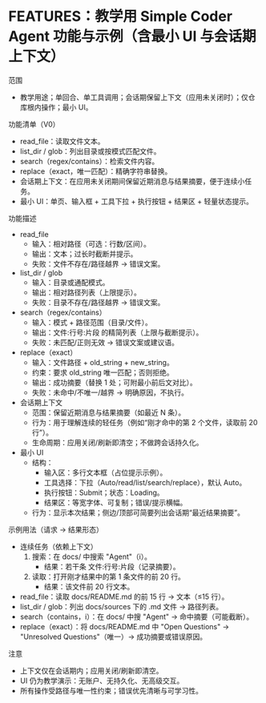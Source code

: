 # FEATURES：教学用 Simple Coder Agent 功能与示例（含最小 UI 与会话期上下文）

范围
- 教学用途；单回合、单工具调用；会话期保留上下文（应用未关闭时）；仅仓库根内操作；最小 UI。

功能清单（V0）
- read_file：读取文件文本。
- list_dir / glob：列出目录或按模式匹配文件。
- search（regex/contains）：检索文件内容。
- replace（exact，唯一匹配）：精确字符串替换。
- 会话期上下文：在应用未关闭期间保留近期消息与结果摘要，便于连续小任务。
- 最小 UI：单页、输入框 + 工具下拉 + 执行按钮 + 结果区 + 轻量状态提示。

功能描述
- read_file
  - 输入：相对路径（可选：行数/区间）。
  - 输出：文本；过长时截断并提示。
  - 失败：文件不存在/路径越界 → 错误文案。
- list_dir / glob
  - 输入：目录或通配模式。
  - 输出：相对路径列表（上限提示）。
  - 失败：目录不存在/路径越界 → 错误文案。
- search（regex/contains）
  - 输入：模式 + 路径范围（目录/文件）。
  - 输出：文件:行号:片段 的精简列表（上限与截断提示）。
  - 失败：未匹配/正则无效 → 错误文案或建议语。
- replace（exact）
  - 输入：文件路径 + old_string + new_string。
  - 约束：要求 old_string 唯一匹配；否则拒绝。
  - 输出：成功摘要（替换 1 处；可附最小前后文对比）。
  - 失败：未命中/不唯一/越界 → 明确原因，不执行。
- 会话期上下文
  - 范围：保留近期消息与结果摘要（如最近 N 条）。
  - 行为：用于理解连续的轻任务（例如“刚才命中的第 2 个文件，读取前 20 行”）。
  - 生命周期：应用关闭/刷新即清空；不做跨会话持久化。
- 最小 UI
  - 结构：
    - 输入区：多行文本框（占位提示示例）。
    - 工具选择：下拉（Auto/read/list/search/replace），默认 Auto。
    - 执行按钮：Submit；状态：Loading。
    - 结果区：等宽字体、可复制；错误/提示横幅。
  - 行为：显示本次结果；侧边/顶部可简要列出会话期“最近结果摘要”。

示例用法（请求 → 结果形态）
- 连续任务（依赖上下文）
  1) 搜索：在 docs/ 中搜索 "Agent"（i）。
     - 结果：若干条 文件:行号:片段（记录摘要）。
  2) 读取：打开刚才结果中的第 1 条文件的前 20 行。
     - 结果：该文件前 20 行文本。
- read_file：读取 docs/README.md 的前 15 行 → 文本（≤15 行）。
- list_dir / glob：列出 docs/sources 下的 .md 文件 → 路径列表。
- search（contains，i）：在 docs/ 中搜 "Agent" → 命中摘要（可能截断）。
- replace（exact）：将 docs/README.md 中 "Open Questions" → "Unresolved Questions"（唯一）→ 成功摘要或错误原因。

注意
- 上下文仅在会话期内；应用关闭/刷新即清空。
- UI 仍为教学演示：无账户、无持久化、无高级交互。
- 所有操作受路径与唯一性约束；错误优先清晰与可学习性。
